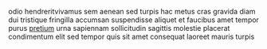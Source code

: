 odio hendreritvivamus sem aenean sed turpis hac metus cras gravida diam dui
tristique fringilla accumsan suspendisse aliquet et faucibus amet tempor purus
[pretium](generated_webpages/sit3.md) urna sapiennam sollicitudin sagittis
molestie placerat condimentum elit sed tempor quis sit amet consequat laoreet
mauris turpis